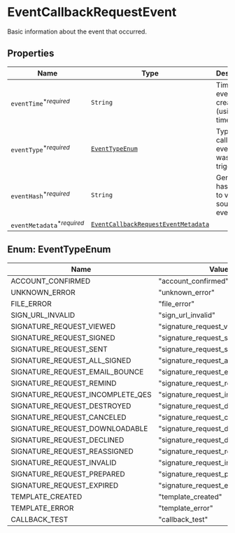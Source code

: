 

# EventCallbackRequestEvent

Basic information about the event that occurred.

## Properties

Name | Type | Description | Notes
------------ | ------------- | ------------- | -------------
| `eventTime`<sup>*_required_</sup> | ```String``` |  Time the event was created (using Unix time).  |  |
| `eventType`<sup>*_required_</sup> | [```EventTypeEnum```](#EventTypeEnum) |  Type of callback event that was triggered.  |  |
| `eventHash`<sup>*_required_</sup> | ```String``` |  Generated hash used to verify source of event data.  |  |
| `eventMetadata`<sup>*_required_</sup> | [```EventCallbackRequestEventMetadata```](EventCallbackRequestEventMetadata.md) |    |  |



## Enum: EventTypeEnum

Name | Value
---- | -----
| ACCOUNT_CONFIRMED | &quot;account_confirmed&quot; |
| UNKNOWN_ERROR | &quot;unknown_error&quot; |
| FILE_ERROR | &quot;file_error&quot; |
| SIGN_URL_INVALID | &quot;sign_url_invalid&quot; |
| SIGNATURE_REQUEST_VIEWED | &quot;signature_request_viewed&quot; |
| SIGNATURE_REQUEST_SIGNED | &quot;signature_request_signed&quot; |
| SIGNATURE_REQUEST_SENT | &quot;signature_request_sent&quot; |
| SIGNATURE_REQUEST_ALL_SIGNED | &quot;signature_request_all_signed&quot; |
| SIGNATURE_REQUEST_EMAIL_BOUNCE | &quot;signature_request_email_bounce&quot; |
| SIGNATURE_REQUEST_REMIND | &quot;signature_request_remind&quot; |
| SIGNATURE_REQUEST_INCOMPLETE_QES | &quot;signature_request_incomplete_qes&quot; |
| SIGNATURE_REQUEST_DESTROYED | &quot;signature_request_destroyed&quot; |
| SIGNATURE_REQUEST_CANCELED | &quot;signature_request_canceled&quot; |
| SIGNATURE_REQUEST_DOWNLOADABLE | &quot;signature_request_downloadable&quot; |
| SIGNATURE_REQUEST_DECLINED | &quot;signature_request_declined&quot; |
| SIGNATURE_REQUEST_REASSIGNED | &quot;signature_request_reassigned&quot; |
| SIGNATURE_REQUEST_INVALID | &quot;signature_request_invalid&quot; |
| SIGNATURE_REQUEST_PREPARED | &quot;signature_request_prepared&quot; |
| SIGNATURE_REQUEST_EXPIRED | &quot;signature_request_expired&quot; |
| TEMPLATE_CREATED | &quot;template_created&quot; |
| TEMPLATE_ERROR | &quot;template_error&quot; |
| CALLBACK_TEST | &quot;callback_test&quot; |



